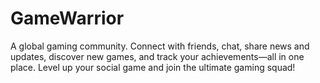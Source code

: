 # GameWarrior
A global gaming community. Connect with friends, chat, share news and updates, discover new games, and track your achievements—all in one place. Level up your social game and join the ultimate gaming squad!
